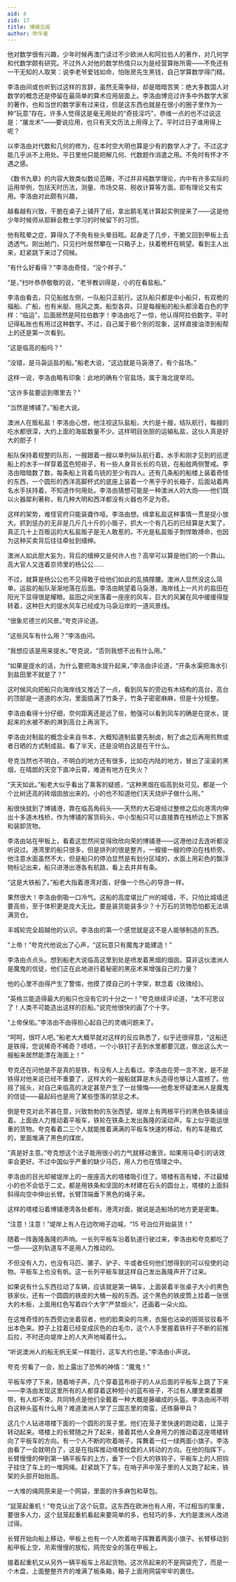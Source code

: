 ```yaml
---
aid: 4
zid: 17
title: 博铺见闻
author: 吹牛者
---
```


他对数学很有兴趣，少年时候再澳门读过不少欧洲人和阿拉伯人的著作，对几何学和代数学颇有研究。不过外人对他的数学热情只以为是经营算账所需——不免还有一干无知的人取笑：说李老爷爱钱如命，怕账房先生黑钱，自己学算数学得门精。

李洛由间或也听到过这样的言辞，虽然无需争辩，却是暗暗苦笑：绝大多数国人对数学的概念还是停留在最简单的算术应用层面上。李洛由博览过许多中外数学大家的著作，也和当世的数学家有过来往，但是这东西也就是在很小的圈子里作为一种“玩意”存在。许多人觉得这是毫无用处的“奇技淫巧”，恭维一点的也不过说这是：“屠龙术”——要说应用，也只有天文历法上用得上了。平时过日子谁用得上呢？

以李洛由对代数和几何的修为，在本时空大明也算是少有的数学人才了。不过这才能几乎派不上用处。平日里他只能把解几何、代数题作消遣之用。不免时有怀才不遇之感。

《数书九章》的内容大致类似数论范畴，不过并非纯数学理论，内中有许多实际的运用举例，包括天时历法，测量、市场交易、税收计算等方面。即有理论又有实用。李洛由对此颇有兴趣，

越看越有兴致，干脆在桌子上铺开了纸，拿出鹅毛笔计算起实例提来了——这是他少年时候师从耶稣会教士学习的时候留下的习惯。

他有眩晕之症，算得久了不免有些头晕目眩。起身走了几步，干脆又回到甲板上去透透气。刚出舱门，只见扫叶居然攀在一只箱子上，扶着桅杆在眺望。看到主人出来，赶紧跳下来过了伺候。

“有什么好看得？”李洛由奇怪，“没个样子。”

“是，”扫叶恭恭敬敬的说，“老爷教训得是，小的在看盐船。”

李洛由看去，只见船舷左侧，一队船只正航行。这队船只都是中小船只，有双桅的福船、广船，也有米艇、拖风之类。船型各异。只是每艘船的船头都涂着白色的字样：“临运”，后面居然是阿拉伯数字！李洛由吃了一惊，他认得阿拉伯数字，平时记得私账也有用过这种数字。不过，自己属于极个别的现象，这样直接油漆到船帮上的还是第一次看到。

“这是临高的船吗？”

“没错，是马袅运盐的船。”船老大说，“这边就是马袅港了，有个盐场。”

这样一说，李洛由略有印象：此地的确有个官盐场，属于海北提举司。

“这许多盐要运到哪里去？”

“当然是博铺了。”船老大说。

澳洲人在贩私盐！李洛由心想，他注视这队盐船，大约是十艘，结队航行，每艘的吃水都很深，大约上面的海盐数量不少。这样明目张胆的运输私盐，这伙人真是好大的胆子！

船队保持着规整的队形，一艘跟着一艘以单列纵队航行着。水手和刚才见到的巡逻船上的水手一样穿着蓝色短褂子，有一些人身背长长的鸟铳，在船舷两侧警戒。李洛由暗暗数了数，每条船上背着鸟铳的至少有四人。还有几条船的船楼上装着奇怪的东西，一个圆形的西洋高脚杯式的底座上装着一个黑乎乎的长箱子，后面站着两名水手扶持着，不知道作何用处。李洛由猜想可能是一种澳洲人的大炮——他们既以火器犀利著称，有几种大明和西洋都没有火器也不足为奇。

这样的架势，难怪官府只能装聋作哑。李洛由想。缉拿私盐这种事情一贯是捉小放大。抓到惩办的无非是几斤几十斤的小贩子，抓大一个有几石的已经算是大案了，真正几十上百贩运的大私盐贩子是无人敢惹的。不光是私盐贩子剽悍敢搏命，也因为这种买卖背后往往牵扯到缙绅。

澳洲人如此胆大妄为，背后的缙绅又是何许人也？高举可以算是他们的一个靠山。高大官人又连着京师里的杨公公……

不过，就算是杨公公也不见得敢于给他们如此的乱搞撑腰。澳洲人显然没这么简单。运盐的船队渐渐地落在后面。李洛由眺望着马袅港，海岸线上一片片的盐田在阳光下显得很是耀眼。盐田之间坐落着一座座的风车，巨大的风翼在风中缓缓得旋转着，这种巨大的提水风车已经成为马袅沿岸的一道风景线。

“很象尼德兰的风景。”夸克评论道。

“这些风车有什么用？”李洛由问。

“我想应该是用来提水。”夸克说，“否则我想不出有什么用。”

“如果是提水的话，为什么要把海水提升起来，”李洛由评论道，“开条水渠把海水引到盐田里不就是了？”

这时候风向把船只向海岸线又推近了一点，看到风车的旁边有木结构的高台，高台的顶部是一道道的水沟，里面插满了竹条子，竹条子密密麻麻，但是十分规整。

李洛由看得十分仔细，奈何距离还是远了些，勉强可以看到风车的确是在提水，提起来的水被不断的淋到高台上再淌下。

李洛由对制盐的概念全来自书本，大概知道制盐要先制卤，制了卤之后再用煎熬或者日晒的方式制成盐。看了半天，还是没明白这是在干什么。

夸克当然也不明白，不明白的地方还有很多，比如在内陆的地方，冒出了滚滚的黑烟，在晴朗的天空下直冲云霄，难道有地方在失火？

“天天如此。”船老大似乎看出了乘客的疑惑，“这种黑烟在临高到处可见。都是一个个比树还高的砖烟囱放出来的。小的也不知道他们天天烧炉子做什么用。”

船很快就到了博铺港，靠在临高角码头——天然的大石堤经过整修之后向港湾内伸出十多道木栈桥，作为博铺的客货码头，中小型船只可以直接靠在栈桥边上下旅客和装卸货物。

李洛由站在甲板上，看着这忽然间变得欣欣向荣的博铺港——这港他过去连听都没听说过。港湾里的船只很多，但是排列的很是整齐，一艘接一艘的停泊在栈桥旁。他注意水面虽然不大，但是船只的停泊显然是有划分区域的，水面上用彩色的飘浮物标记出来，船只进港出港各有航路，看上去井井有条。

“这是大铁船了。”船老大指着港湾对面，好像一个热心的导游一样。

果然很大！李洛由倒吸一口冷气。这船的高度堪比广州的城墙，不，只怕比城墙还要高些，至于体积更是庞大无比。要是装货能装多少？十万石的货物恐怕都无法填满货仓。

丰城轮完全超越他的认识。李洛由的第一个感觉就是这不是人能够制造的东西。

“上帝！”夸克代他说出了心声，“这玩意只有魔鬼才能建造！”

李洛由点点头。想到船老大说临高这里到处是喷发着黑烟的烟囱。莫非这伙澳洲人是魔鬼的信徒，他们正在此地进行着秘密的黑巫术来增强自己的力量？

他的心里不由得产生了警惕，他摸了摸自己的十字架，默念着《玫瑰经》。

“英格兰能造得最大的船只也没有它的十分之一！”夸克继续评论道，“太不可思议了！人类不可能造出这样的巨船。”说完他很快的画了个十字。

“上帝保佑。”李洛由不由得担心起自己的灵魂问题来了。

“呵呵，很吓人吧。”船老大大概早就对这样的反应熟悉了，似乎还很得意，“这船还是铁得，您说稀奇不稀奇？啧啧，一个小铁钉子丢到水里都要沉底，做出这么大一艘船来居然能漂在海面上！”

夸克还在问他是不是真的是铁，有没有人上去看过。李洛由在旁一言不发，是不是铁得对他来说已经不重要了，这样大的一艘船就算是木头造得也够让人震撼了。他摇了摇头，对自己来临高的决定甚至产生了一丝懊悔——他愈发怀疑澳洲人是魔鬼的信徒——最起码也是用了某些堕落的禁忌之术。

倒是夸克对此不甚在意，兴致勃勃的东张西望。堤岸上有两根平行的黑色铁条铺设着。上面由人力推动着平板车，铁轮在铁条上发出轰隆的滚动声。车上似乎能运很重的货物。夸克看着二三个人就能推着满满的平板车快速的移动，有的车是箱式的，里面堆满了黑色的煤炭。

“真是好主意。”夸克想这个法子能用很小的力气就移动重货，如果用马牵引的话效率会更好。不过中国似乎严重的缺少马匹，用人力也在情理之中。

李洛由的目光却被堤岸上的一座座高大的塔楼吸引住了。塔楼有高有矮，不过最矮小的也不会低于二丈。都是用铁条和坚固的木材建在石头的圆台上，塔楼的上面斜斜得向空中伸出长臂。长臂顶端垂下黑色的绳子来。

这样的塔楼沿着博铺港湾各处都有。港湾对面，据说是造船场的地方更是密集。

“注意！注意！”堤岸上有人在边吹哨子边喊，“15 号泊位开始装货！”

随着一阵轰隆轰隆的声响。一长列平板车沿着轨道行驶过来，李洛由和夸克都吃了一惊——这列轨道车不是用人力推动的。

不但没有人力，也没有马匹、骡子、驴子、牛或者任何他们想得到的可以役使的动物。平板车上也没有帆。这一长列平板车就这样自己发出轰隆声开了过来。

如果说有什么东西拉动了车辆，应该就是第一辆车，上面装着半张桌子大小的黑色铁家伙，还有一个圆圆的铁皮的大桶一般的东西。这个黑色的铁皮筒上挂着一张很大的木板，上面用红色写着四个大字“严禁烟火”，还画着一朵火焰。

在这堆奇怪的东西旁边坐着驭者，他的脸熏染的乌黑，衣服也沾染的斑斑驳驳看不出本色来。脖子上挂着已经变成灰色的白毛巾，这个人手里握着铁杆子不断的前推后拉，不时还向堤岸上的人大声地喊着什么。

“听说澳洲人的船无帆无桨一样能行，这车大约也是。”李洛由小声说。

夸克·穷看了一会，脸上露出了恐怖的神情：“魔鬼！”

平板车停了下来，随着哨子声，几个穿着蓝布褂子的人从后面的平板车上跳了下来——李洛由发现这里所有的人都穿着这种短小的蓝布褂子，不过有人腰里束着腰带，有人却不束。共同特点是他们全戴着一种大概是藤编成的头盔。李洛由闹不明白这种头盔有什么用？难道澳洲人学了三国志里的南蛮，还练藤甲兵？

这几个人钻进塔楼下面的一个圆形的笼子里。他们在笼子里快速的跑动着，让笼子转动起来。塔楼上的长臂随之升了起来，接着其他人全身用力的推动着这座塔楼转向了平板车的方向。有一个人不断的吹着哨子，挥舞着一红一绿两面小旗子。李洛由看了一会就明白了，这是在指挥推动塔楼绞盘的人转动的方向。在他的指挥下，长臂慢慢的伸到第一辆平板车的上方，垂下一个巨大的铁钩子，平板车上的人把钩子挂住了车上的一堆网绳。赶紧跳下了车。在哨子声中笼子里的人又跑了起来，铁架的头部开始抬高。

一大堆的绳网原来是一个网袋，里面的许多麻包和草包。

“鼠笼起重机！”夸克认出了这个玩意。这东西在欧洲也有人用，不过相当的笨重，要很多人力，这个鼠笼起重机看起来要简单的多，也轻巧的多，大约是澳洲人改进过得。

长臂开始向船上移动，甲板上也有一个人吹着哨子挥舞着两面小旗子。长臂移动到船甲板上空，吊索慢慢的放松，网兜安全的落在甲板上。

接着起重机又从另外一辆平板车上吊起货物。这次吊起来的不是网袋兜了，而是一个木盘，上面整整齐齐的堆满了板条箱，箱子上面用网袋牢牢的裹住。
